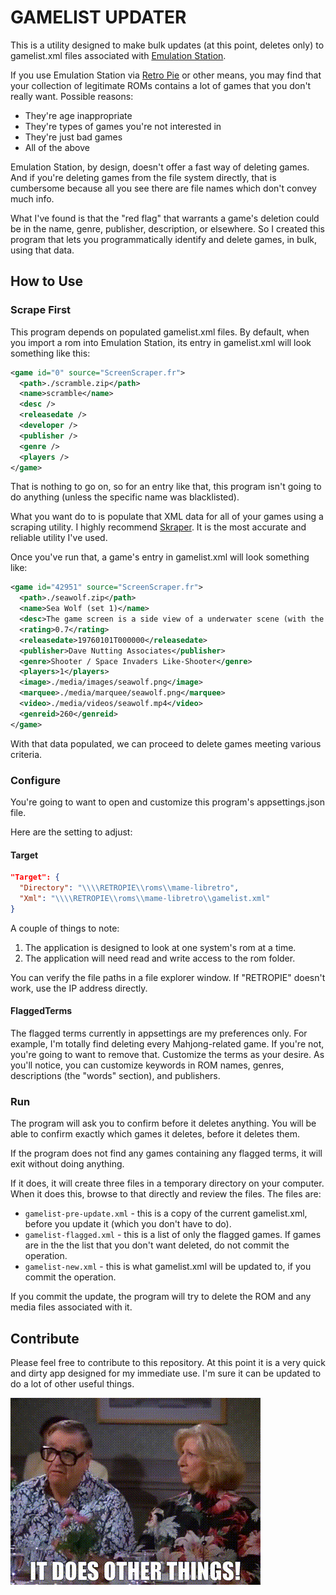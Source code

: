 # GAMELIST UPDATER

This is a utility designed to make bulk updates (at this point, deletes only) to gamelist.xml files associated with
[Emulation Station](https://emulationstation.org/).

If you use Emulation Station via [Retro Pie](https://retropie.org.uk/) or other means, you may find that your collection of legitimate ROMs contains a lot of games that you don't really want. Possible reasons:

* They're age inappropriate
* They're types of games you're not interested in
* They're just bad games
* All of the above

Emulation Station, by design, doesn't offer a fast way of deleting games. And if you're deleting games from the file system directly, that is  cumbersome because all you see there are file names which don't convey much info.

What I've found is that the "red flag" that warrants a game's deletion could be in the name, genre, publisher, description, or elsewhere. So I created this program that lets you programmatically identify and delete games, in bulk, using that data.

## How to Use

### Scrape First

This program depends on populated gamelist.xml files. By default, when you import a rom into Emulation Station, its entry in gamelist.xml will look something like this:

```xml
<game id="0" source="ScreenScraper.fr">
  <path>./scramble.zip</path>
  <name>scramble</name>
  <desc />
  <releasedate />
  <developer />
  <publisher />
  <genre />
  <players />
</game>
```

That is nothing to go on, so for an entry like that, this program isn't going to do anything (unless the specific name was blacklisted).

What you want do to is populate that XML data for all of your games using a scraping utility. I highly recommend [Skraper](https://www.skraper.net/). It is the most accurate and reliable utility I've used.

Once you've run that, a game's entry in gamelist.xml will look something like:

```xml
<game id="42951" source="ScreenScraper.fr">
  <path>./seawolf.zip</path>
  <name>Sea Wolf (set 1)</name>
  <desc>The game screen is a side view of a underwater scene (with the surface towards the top)...</desc>
  <rating>0.7</rating>
  <releasedate>19760101T000000</releasedate>
  <publisher>Dave Nutting Associates</publisher>
  <genre>Shooter / Space Invaders Like-Shooter</genre>
  <players>1</players>
  <image>./media/images/seawolf.png</image>
  <marquee>./media/marquee/seawolf.png</marquee>
  <video>./media/videos/seawolf.mp4</video>
  <genreid>260</genreid>
</game>
```

With that data populated, we can proceed to delete games meeting various criteria.

### Configure

You're going to want to open and customize this program's appsettings.json file.

Here are the setting to adjust:

#### Target

```json
"Target": {
  "Directory": "\\\\RETROPIE\\roms\\mame-libretro",
  "Xml": "\\\\RETROPIE\\roms\\mame-libretro\\gamelist.xml"
}
```

A couple of things to note:

1. The application is designed to look at one system's rom at a time.
2. The application will need read and write access to the rom folder.

You can verify the file paths in a file explorer window. If "RETROPIE" doesn't work, use the IP address directly.

#### FlaggedTerms

The flagged terms currently in appsettings are my preferences only. For example, I'm totally find deleting every Mahjong-related game. If you're not, you're going to want to remove that. Customize the terms as your desire. As you'll notice, you can customize keywords in ROM names, genres, descriptions (the "words" section), and publishers.

### Run

The program will ask you to confirm before it deletes anything. You will be able to confirm exactly which games it deletes, before it deletes them.

If the program does not find any games containing any flagged terms, it will exit without doing anything.

If it does, it will create three files in a temporary directory on your computer. When it does this, browse to that directly and review the files. The files are:

* `gamelist-pre-update.xml` - this is a copy of the current gamelist.xml, before you update it (which you don't have to do).
* `gamelist-flagged.xml` - this is a list of only the flagged games. If games are in the the list that you don't want deleted, do not commit the operation.
* `gamelist-new.xml` - this is what gamelist.xml will be updated to, if you commit the operation.

If you commit the update, the program will try to delete the ROM and any media files associated with it.

## Contribute

Please feel free to contribute to this repository. At this point it is a very quick and dirty app designed for my immediate use. I'm sure it can be updated to do a lot of other useful things.

![It does other things (eventually)](it-does-other-things.gif)
